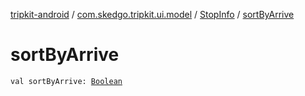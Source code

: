 [tripkit-android](../../index.md) / [com.skedgo.tripkit.ui.model](../index.md) / [StopInfo](index.md) / [sortByArrive](./sort-by-arrive.md)

# sortByArrive

`val sortByArrive: `[`Boolean`](https://kotlinlang.org/api/latest/jvm/stdlib/kotlin/-boolean/index.html)